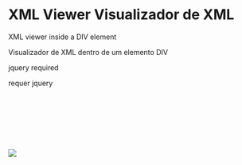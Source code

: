 XML Viewer
Visualizador de XML
=========

XML viewer inside a DIV element

Visualizador de XML dentro de um elemento DIV

jquery required

requer jquery

<pre>
<script type="text/javascript" src="jquery-3.1.1.min.js"></script>
<script type="text/javascript" src="cf_mostra_xml.js"></script>

<script type="text/javascript">

  cf_mostra_xml(xml,id_elemento);

</script>

</pre>

<img src="https://github.com/PericlesNetto/aplicacao/blob/master/image.png">
